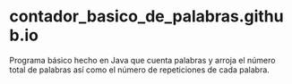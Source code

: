 # contador_basico_de_palabras.github.io
Programa básico hecho en Java que cuenta palabras y arroja el número total de palabras así como el número de repeticiones de cada palabra.
